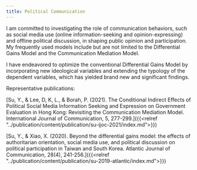 ```yaml
---
title: Political Communication
---
```

I am committed to investigating the role of communication behaviors, such as social media use (online information-seeking and opinion-expressing) and offline political discussion, in shaping public opinion and participation. My frequently used models include but are not limited to the Differential Gains Model and the Communication Mediation Model.

I have endeavored to optimize the conventional Differential Gains Model by incorporating new ideological variables and extending the typology of the dependent variables, which has yielded brand new and significant findings.

Representative publications:

[Su, Y., & Lee, D, K, L., & Borah, P. (2021). The Conditional Indirect Effects of Political Social Media Information Seeking and Expression on Government Evaluation in Hong Kong: Revisiting the Communication Mediation Model. International Journal of Communication, 5, 277-299.]({{<relref "../publication/content/publication/su-ijoc-2021/index.md">}})

[Su, Y., & Xiao, X. (2020). Beyond the differential gains model: the effects of authoritarian orientation, social media use, and political discussion on political participation in Taiwan and South Korea. Atlantic Journal of Communication, 28(4), 241-256.]({{<relref "../publication/content/publication/su-2019-atlantic/index.md">}})
